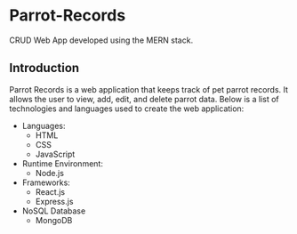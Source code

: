 # Parrot-Records
CRUD Web App developed using the MERN stack.  
 
## Introduction
Parrot Records is a web application that keeps track of pet parrot records. It allows the user to view, add, edit, and delete parrot data. Below is a list of technologies and languages used to create the web application:
- Languages:
   - HTML
   - CSS
   - JavaScript
- Runtime Environment:
   - Node.js
- Frameworks:
   - React.js
   - Express.js
- NoSQL Database
   - MongoDB
